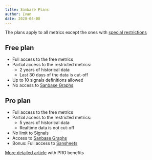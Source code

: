 ```yaml
---
title: Sanbase Plans
author: Ivan
date: 2020-04-08
---
```


The plans apply to all metrics except the ones with [special restrictions](/products-and-plans/access-plans/special-restrictions)

## Free plan

- Full access to the free metrics
- Partial access to the restricted metrics:
  - 2 years of historical data
  - Last 30 days of the data is cut-off
- Up to 10 signals definitions allowed
- No access to [Sanbase Graphs](https://graphs.santiment.net)

## Pro plan

- Full access to the free metrics
- Partial access to the restricted metrics:
  - 5 years of historical data
  - Realtime data is not cut-off
- No limit to Signals
- Access to [Sanbase Graphs](https://graphs.santiment.net)
- Bonus: Full access to [Sansheets](https://sheets.santiment.net)

[More detailed article](/products-and-plans/sanbase-pro-features/) with PRO benefits
